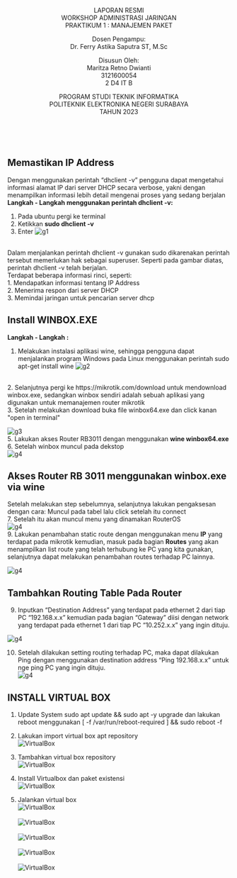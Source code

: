 <p align=center>
LAPORAN RESMI <br>
WORKSHOP ADMINISTRASI JARINGAN </br>
PRAKTIKUM 1 : MANAJEMEN PAKET

<p align=center>
Dosen Pengampu:<br>
Dr. Ferry Astika Saputra ST, M.Sc	

<p align=center>
Disusun Oleh:<br>
Maritza Retno Dwianti
<br> 3121600054
<br> 2 D4 IT B

<p align=center>
PROGRAM STUDI TEKNIK INFORMATIKA<br>
POLITEKNIK ELEKTRONIKA NEGERI SURABAYA<br>
TAHUN 2023
</p>
<br><br><br>

## Memastikan IP Address
Dengan menggunakan perintah “dhclient -v” pengguna dapat mengetahui informasi alamat IP dari server DHCP secara verbose, yakni dengan menampilkan informasi lebih detail mengenai proses yang sedang berjalan <br>
**Langkah - Langkah menggunakan perintah dhclient -v:**<br>
1. Pada ubuntu pergi ke terminal<br>
2. Ketikkan **sudo dhclient -v**<br>
3. Enter
![g1](p2/sudo_dhclient.jpg)
<br>
Dalam menjalankan perintah dhclient -v gunakan sudo dikarenakan perintah tersebut memerlukan hak sebagai superuser. Seperti pada gambar diatas, perintah dhclient -v telah berjalan.<br>
Terdapat beberapa informasi rinci, seperti:<br>
1. Mendapatkan informasi tentang IP Address<br>
2. Menerima respon dari server DHCP<br>
3. Memindai jaringan untuk pencarian server dhcp<br>

## Install WINBOX.EXE
**Langkah - Langkah :** <br>
1. Melakukan instalasi aplikasi wine, sehingga pengguna dapat menjalankan program Windows pada Linux menggunakan perintah sudo apt-get install wine
![g2](p2/sudo_apt-get_install_wine.jpg)
<br>
2. Selanjutnya pergi ke https://mikrotik.com/download untuk mendownload winbox.exe, sedangkan winbox sendiri adalah sebuah aplikasi yang digunakan untuk memanajemen router mikrotik<br>
3. Setelah melakukan download buka file winbox64.exe dan click kanan "open in terminal" <br>

![g3](p2/repo.jpg)
<br>
5. Lakukan akses Router RB3011 dengan menggunakan **wine winbox64.exe**<br>
6. Setelah winbox muncul pada dekstop<br>
![g4](p2/winboxexe.jpeg)

## Akses Router RB 3011 menggunakan winbox.exe via wine
Setelah melakukan step sebelumnya, selanjutnya lakukan pengaksesan dengan cara:
Muncul pada tabel lalu click setelah itu connect<br>
7. Setelah itu akan muncul menu yang dinamakan RouterOS<br>
![g4](p2/PergiKeIP.jpeg)<br>
9. Lakukan penambahan static route dengan menggunakan menu **IP** yang terdapat pada mikrotik kemudian, masuk pada bagian **Routes** yang akan menampilkan list route yang telah terhubung ke PC yang kita gunakan, selanjutnya dapat melakukan penambahan routes terhadap PC lainnya.<br>

![g4](p2/masukanip.jpeg)

## Tambahkan Routing Table Pada Router
9. Inputkan “Destination Address” yang terdapat pada ethernet 2 dari tiap PC “192.168.x.x” kemudian pada bagian “Gateway” diisi dengan network yang terdapat pada ethernet 1 dari tiap PC “10.252.x.x” yang ingin dituju.<br>

![g4](p2/TambahIP.jpeg)

10. Setelah dilakukan setting routing terhadap PC, maka dapat dilakukan Ping dengan menggunakan destination address “Ping 192.168.x.x” untuk nge ping PC yang ingin dituju.<br>
![g4](p2/ping.jpg)

## INSTALL VIRTUAL BOX
1. Update System sudo apt update && sudo apt -y upgrade dan lakukan reboot menggunakan [ -f /var/run/reboot-required ] && sudo reboot -f
2. Lakukan import virtual box apt repository
<br>![VirtualBox](p2/vb1dan2.jpeg)<br>
3. Tambahkan virtual box repository
<br>![VirtualBox](p2/vb3.jpeg)<br>



4. Install Virtualbox dan paket existensi
<br>![VirtualBox](p2/vb4.jpeg)<br>
5. Jalankan virtual box
<br>![VirtualBox](p2/vb5.jpeg)<br>
<br>![VirtualBox](p2/vb6.jpeg)<br>
<br>![VirtualBox](p2/vb7.jpeg)<br>
<br>![VirtualBox](p2/vb8.jpeg)<br>
<br>![VirtualBox](p2/vb9.jpeg)<br>
